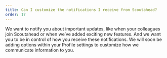 ```yaml
---
title: Can I customize the notifications I receive from Scoutahead?
order: 17
---
```


We want to notify you about important updates, like when your colleagues join Scoutahead or when we’ve added exciting new features. And we want you to be in control of how you receive these notifications. We will soon be adding options within your Profile settings to customize how we communicate information to you.

